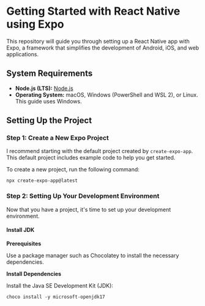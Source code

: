 # Getting Started with React Native using Expo

This repository will guide you through setting up a React Native app with Expo, a framework that simplifies the development of Android, iOS, and web applications.

## System Requirements

- **Node.js (LTS):** [Node.js](https://nodejs.org/en/)
- **Operating System:** macOS, Windows (PowerShell and WSL 2), or Linux. This guide uses Windows.

## Setting Up the Project

### Step 1: Create a New Expo Project

I recommend starting with the default project created by `create-expo-app`. This default project includes example code to help you get started.

To create a new project, run the following command:

```
npx create-expo-app@latest
```
### Step 2: Setting Up Your Development Environment

Now that you have a project, it's time to set up your development environment.

#### Install JDK

**Prerequisites**

Use a package manager such as Chocolatey to install the necessary dependencies.

**Install Dependencies**

Install the Java SE Development Kit (JDK):

```
choco install -y microsoft-openjdk17
```